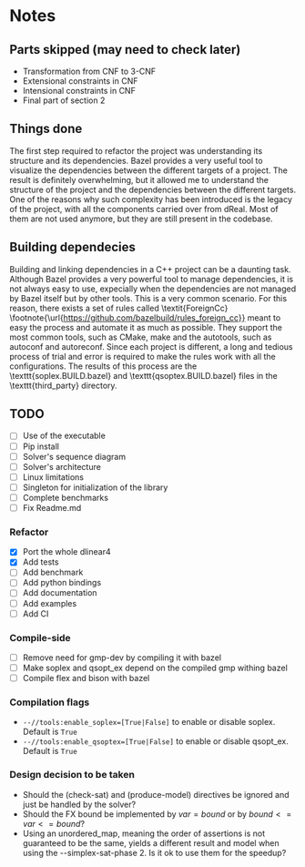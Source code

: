 # Notes

## Parts skipped (may need to check later)

- Transformation from CNF to 3-CNF
- Extensional constraints in CNF
- Intensional constraints in CNF
- Final part of section 2

## Things done

The first step required to refactor the project was understanding its structure and its dependencies.
Bazel provides a very useful tool to visualize the dependencies between the different targets of a project.
The result is definitely overwhelming, but it allowed me to understand the structure of the project and the dependencies between the different targets.
One of the reasons why such complexity has been introduced is the legacy of the project, with all the components carried over from dReal.
Most of them are not used anymore, but they are still present in the codebase.

## Building dependecies

Building and linking dependencies in a C++ project can be a daunting task.
Although Bazel provides a very powerful tool to manage dependencies, it is not always easy to use, expecially when the dependencies are not managed by Bazel itself but by other tools.
This is a very common scenario.
For this reason, there exists a set of rules called \textit{ForeignCc} \footnote{\url{https://github.com/bazelbuild/rules_foreign_cc}} meant to easy the process and automate it as much as possible.
They support the most common tools, such as CMake, make and the autotools, such as autoconf and autoreconf.
Since each project is different, a long and tedious process of trial and error is required to make the rules work with all the configurations.
The results of this process are the \texttt{soplex.BUILD.bazel} and \texttt{qsoptex.BUILD.bazel} files in the \texttt{third_party} directory.

## TODO

- [ ] Use of the executable
- [ ] Pip install
- [ ] Solver's sequence diagram
- [ ] Solver's architecture
- [ ] Linux limitations
- [ ] Singleton for initialization of the library
- [ ] Complete benchmarks
- [ ] Fix Readme.md

### Refactor

- [x] Port the whole dlinear4
- [x] Add tests
- [ ] Add benchmark
- [ ] Add python bindings
- [ ] Add documentation
- [ ] Add examples
- [ ] Add CI

### Compile-side

- [ ] Remove need for gmp-dev by compiling it with bazel
- [ ] Make soplex and qsopt_ex depend on the compiled gmp withing bazel
- [ ] Compile flex and bison with bazel

### Compilation flags

- `--//tools:enable_soplex=[True|False]` to enable or disable soplex. Default is `True`
- `--//tools:enable_qsoptex=[True|False]` to enable or disable qsopt_ex. Default is `True`

### Design decision to be taken

- Should the (check-sat) and (produce-model) directives be ignored and just be handled by the solver?
- Should the FX bound be implemented by $var = bound$ or by $bound <= var <= bound$?
- Using an unordered_map, meaning the order of assertions is not guaranteed to be the same, yields a different result and model when using the --simplex-sat-phase 2. Is it ok to use them for the speedup?
